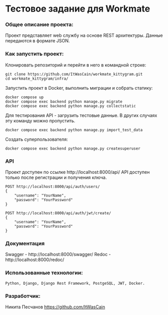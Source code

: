# Тестовое задание для Workmate

### Общее описание проекта:
Проект представляет web службу на основе REST архитектуры.
Данные передаются в формате JSON.

### Как запустить проект:

Клонировать репозиторий и перейти в него в командной строке:

```
git clone https://github.com/ItWasCain/workmate_kittygram.git
cd workmate_kittygram/infra/
```

Запустить проект в Docker, выполнить миграции и собрать статику:
```
docker compose up
docker compose exec backend python manage.py migrate
docker compose exec backend python manage.py collectstatic
```

Для тестирования API - загрузить тестовые данные.
В других случаях эту команду можно пропустить.
```
docker compose exec backend python manage.py import_test_data
```

Создать суперпользователя:
```
docker compose exec backend python manage.py createsuperuser
```

### API
Проект доступен по ссылке http://localhost:8000/api/
API доступен только после регистрации и получения ключа.
```
POST http://localhost:8000/api/auth/users/
{
    "username": "YourName",
    "password": "YourPassword"
}
```

```
POST http://localhost:8000/api/auth/jwt/create/
{
    "username": "YourName",
    "password": "YourPassword"
}
```

### Документация
Swagger - http://localhost:8000/swagger/
Redoc - http://localhost:8000/redoc/

### Использованные технологии:

    Python, Django, Django Rest Framework, PostgeSQL, JWT, Docker.


### Разработчик:
Никита Песчанов https://github.com/ItWasCain

